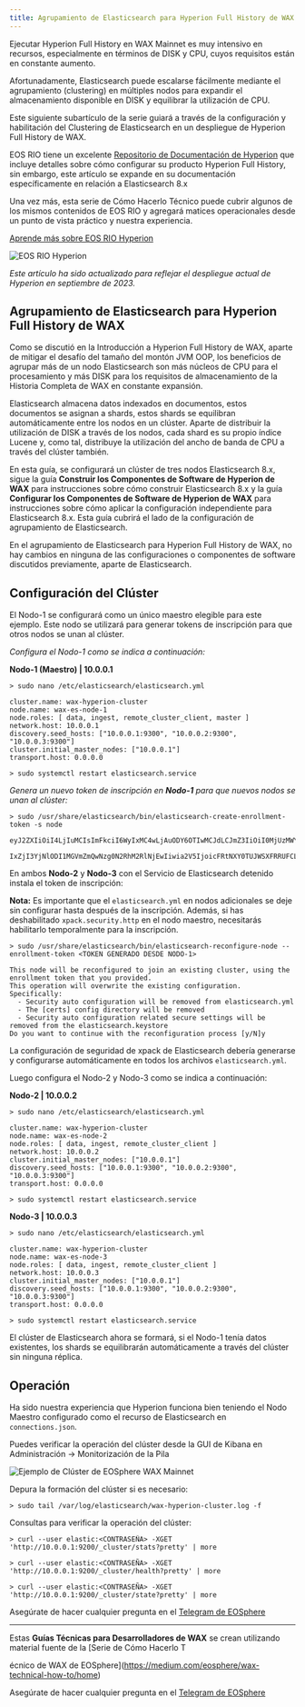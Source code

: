 ```yaml
---
title: Agrupamiento de Elasticsearch para Hyperion Full History de WAX
---
```


Ejecutar Hyperion Full History en WAX Mainnet es muy intensivo en recursos, especialmente en términos de DISK y CPU, cuyos requisitos están en constante aumento.

Afortunadamente, Elasticsearch puede escalarse fácilmente mediante el agrupamiento (clustering) en múltiples nodos para expandir el almacenamiento disponible en DISK y equilibrar la utilización de CPU.

Este siguiente subartículo de la serie guiará a través de la configuración y habilitación del Clustering de Elasticsearch en un despliegue de Hyperion Full History de WAX.

EOS RIO tiene un excelente [Repositorio de Documentación de Hyperion](https://hyperion.docs.eosrio.io/) que incluye detalles sobre cómo configurar su producto Hyperion Full History, sin embargo, este artículo se expande en su documentación específicamente en relación a Elasticsearch 8.x

Una vez más, esta serie de Cómo Hacerlo Técnico puede cubrir algunos de los mismos contenidos de EOS RIO y agregará matices operacionales desde un punto de vista práctico y nuestra experiencia.

[Aprende más sobre EOS RIO Hyperion](https://eosrio.io/hyperion/)

![EOS RIO Hyperion](https://miro.medium.com/v2/resize:fit:598/0*SMEjl3XTe2BtL1W3.png)

_Este artículo ha sido actualizado para reflejar el despliegue actual de Hyperion en septiembre de 2023._

## Agrupamiento de Elasticsearch para Hyperion Full History de WAX

Como se discutió en la Introducción a Hyperion Full History de WAX, aparte de mitigar el desafío del tamaño del montón JVM OOP, los beneficios de agrupar más de un nodo Elasticsearch son más núcleos de CPU para el procesamiento y más DISK para los requisitos de almacenamiento de la Historia Completa de WAX en constante expansión.

Elasticsearch almacena datos indexados en documentos, estos documentos se asignan a shards, estos shards se equilibran automáticamente entre los nodos en un clúster. Aparte de distribuir la utilización de DISK a través de los nodos, cada shard es su propio índice Lucene y, como tal, distribuye la utilización del ancho de banda de CPU a través del clúster también.

En esta guía, se configurará un clúster de tres nodos Elasticsearch 8.x, sigue la guía **Construir los Componentes de Software de Hyperion de WAX** para instrucciones sobre cómo construir Elasticsearch 8.x y la guía **Configurar los Componentes de Software de Hyperion de WAX** para instrucciones sobre cómo aplicar la configuración independiente para Elasticsearch 8.x. Esta guía cubrirá el lado de la configuración de agrupamiento de Elasticsearch.

En el agrupamiento de Elasticsearch para Hyperion Full History de WAX, no hay cambios en ninguna de las configuraciones o componentes de software discutidos previamente, aparte de Elasticsearch.

## Configuración del Clúster

El Nodo-1 se configurará como un único maestro elegible para este ejemplo. Este nodo se utilizará para generar tokens de inscripción para que otros nodos se unan al clúster.

_Configura el Nodo-1 como se indica a continuación:_

**Nodo-1 (Maestro) | 10.0.0.1**

```
> sudo nano /etc/elasticsearch/elasticsearch.yml

cluster.name: wax-hyperion-cluster
node.name: wax-es-node-1
node.roles: [ data, ingest, remote_cluster_client, master ]
network.host: 10.0.0.1 
discovery.seed_hosts: ["10.0.0.1:9300", "10.0.0.2:9300", "10.0.0.3:9300"]
cluster.initial_master_nodes: ["10.0.0.1"]
transport.host: 0.0.0.0

> sudo systemctl restart elasticsearch.service
```

_Genera un nuevo token de inscripción en **Nodo-1** para que nuevos nodos se unan al clúster:_

```
> sudo /usr/share/elasticsearch/bin/elasticsearch-create-enrollment-token -s node

eyJ2ZXIiOiI4LjIuMCIsImFkciI6WyIxMC4wLjAuODY6OTIwMCJdLCJmZ3IiOiI0MjUzMWY5MmYwZjBlOGI0MDRhOWEzZWEwMDFiMzJkOWYwYj

IxZjI3YjNlODI1MGVmZmQwNzg0N2RhM2RlNjEwIiwia2V5IjoicFRtNXY0TUJWSXFRRUFCLW1YR0o6TFNsMUk5dHdTX0syLUhwMUdMbjFfUSJ9
```

En ambos **Nodo-2** y **Nodo-3** con el Servicio de Elasticsearch detenido instala el token de inscripción:

**Nota:** Es importante que el `elasticsearch.yml` en nodos adicionales se deje sin configurar hasta después de la inscripción.
Además, si has deshabilitado `xpack.security.http` en el nodo maestro, necesitarás habilitarlo temporalmente para la inscripción.

```
> sudo /usr/share/elasticsearch/bin/elasticsearch-reconfigure-node --enrollment-token <TOKEN GENERADO DESDE NODO-1>

This node will be reconfigured to join an existing cluster, using the enrollment token that you provided.
This operation will overwrite the existing configuration. Specifically: 
  - Security auto configuration will be removed from elasticsearch.yml
  - The [certs] config directory will be removed
  - Security auto configuration related secure settings will be removed from the elasticsearch.keystore
Do you want to continue with the reconfiguration process [y/N]y
```

La configuración de seguridad de xpack de Elasticsearch debería generarse y configurarse automáticamente en todos los archivos `elasticsearch.yml`.

Luego configura el Nodo-2 y Nodo-3 como se indica a continuación:

**Nodo-2 | 10.0.0.2**

```
> sudo nano /etc/elasticsearch/elasticsearch.yml

cluster.name: wax-hyperion-cluster
node.name: wax-es-node-2
node.roles: [ data, ingest, remote_cluster_client ]
network.host: 10.0.0.2
cluster.initial_master_nodes: ["10.0.0.1"]
discovery.seed_hosts: ["10.0.0.1:9300", "10.0.0.2:9300", "10.0.0.3:9300"]
transport.host: 0.0.0.0

> sudo systemctl restart elasticsearch.service
```

**Nodo-3 | 10.0.0.3**

```
> sudo nano /etc/elasticsearch/elasticsearch.yml

cluster.name: wax-hyperion-cluster
node.name: wax-es-node-3
node.roles: [ data, ingest, remote_cluster_client ]
network.host: 10.0.0.3
cluster.initial_master_nodes: ["10.0.0.1"]
discovery.seed_hosts: ["10.0.0.1:9300", "10.0.0.2:9300", "10.0.0.3:9300"]
transport.host: 0.0.0.0

> sudo systemctl restart elasticsearch.service
```

El clúster de Elasticsearch ahora se formará, si el Nodo-1 tenía datos existentes, los shards se equilibrarán automáticamente a través del clúster sin ninguna réplica.

## Operación

Ha sido nuestra experiencia que Hyperion funciona bien teniendo el Nodo Maestro configurado como el recurso de Elasticsearch en `connections.json`.

Puedes verificar la operación del clúster desde la GUI de Kibana en Administración -> Monitorización de la Pila

![Ejemplo de Clúster de EOSphere WAX Mainnet](https://miro.medium.com/v2/resize:fit:700/1*MWeuTdnREi7ubwbsPHKvWg.png)

Depura la formación del clúster si es necesario:

```
> sudo tail /var/log/elasticsearch/wax-hyperion-cluster.log -f
```

Consultas para verificar la operación del clúster:

```
> curl --user elastic:<CONTRASEÑA> -XGET 'http://10.0.0.1:9200/_cluster/stats?pretty' | more

> curl --user elastic:<CONTRASEÑA> -XGET 'http://10.0.0.1:9200/_cluster/health?pretty' | more

> curl --user elastic:<CONTRASEÑA> -XGET 'http://10.0.0.1:9200/_cluster/state?pretty' | more
```
Asegúrate de hacer cualquier pregunta en el [Telegram de EOSphere](https://t.me/eosphere_io)

---

Estas **Guías Técnicas para Desarrolladores de WAX** se crean utilizando material fuente de la [Serie de Cómo Hacerlo T

écnico de WAX de EOSphere](https://medium.com/eosphere/wax-technical-how-to/home)

Asegúrate de hacer cualquier pregunta en el [Telegram de EOSphere](https://t.me/eosphere_io)